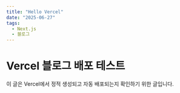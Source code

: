 ```yaml
---
title: "Hello Vercel"
date: "2025-06-27"
tags:
  - Next.js
  - 블로그
---
```


# Vercel 블로그 배포 테스트

이 글은 Vercel에서 정적 생성되고 자동 배포되는지 확인하기 위한 글입니다.
